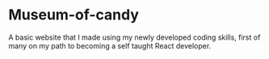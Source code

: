 # Museum-of-candy
A basic website that I made using my newly developed coding skills, first of many on my path to becoming a self taught React developer.
